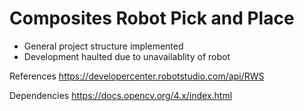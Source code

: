 # Composites Robot Pick and Place

- General project structure implemented
- Development haulted due to unavailablity of robot


References
https://developercenter.robotstudio.com/api/RWS

Dependencies
https://docs.opencv.org/4.x/index.html
